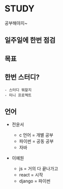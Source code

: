 # STUDY
공부해야지~

## 일주일에 한번 점검

## 목표 


## 한번 스터디? 
    - 스터디 뭐할지
    - 미니 프로젝트
    
    
##  언어

  - 전윤서
      + c 언어  = 개별 공부
      + 파이썬 = 공동 공부
      + 자바 
      
 - 이예원
    + js  =  거의 다 끝나가고
    + react =  시작
    + django =  파이썬 
